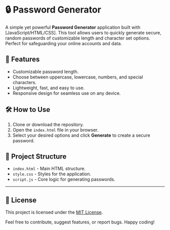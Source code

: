 # 🔒 Password Generator

A simple yet powerful **Password Generator** application built with [JavaScript/HTML/CSS]. This tool allows users to quickly generate secure, random passwords of customizable length and character set options. Perfect for safeguarding your online accounts and data.

## 🚀 Features
- Customizable password length.
- Choose between uppercase, lowercase, numbers, and special characters.
- Lightweight, fast, and easy to use.
- Responsive design for seamless use on any device.

## 🛠️ How to Use
1. Clone or download the repository.
2. Open the `index.html` file in your browser.
3. Select your desired options and click **Generate** to create a secure password.

## 📂 Project Structure
- `index.html` - Main HTML structure.
- `style.css` - Styles for the application.
- `script.js` - Core logic for generating passwords.

---

## 📝 License
This project is licensed under the [MIT License](./LICENSE).

Feel free to contribute, suggest features, or report bugs. Happy coding!
